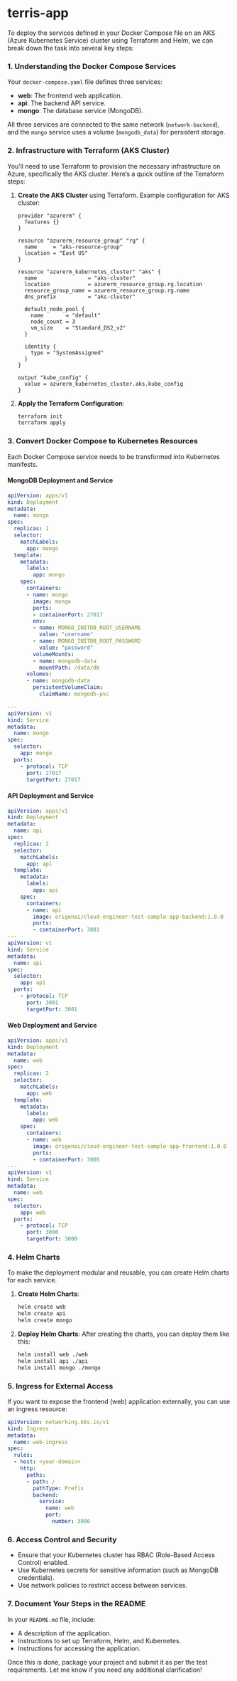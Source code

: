 # terris-app

To deploy the services defined in your Docker Compose file on an AKS (Azure Kubernetes Service) cluster using Terraform and Helm, we can break down the task into several key steps:

### 1. **Understanding the Docker Compose Services**

Your `docker-compose.yaml` file defines three services:

- **web**: The frontend web application.
- **api**: The backend API service.
- **mongo**: The database service (MongoDB).

All three services are connected to the same network (`network-backend`), and the `mongo` service uses a volume (`mongodb_data`) for persistent storage.

### 2. **Infrastructure with Terraform (AKS Cluster)**

You’ll need to use Terraform to provision the necessary infrastructure on Azure, specifically the AKS cluster. Here’s a quick outline of the Terraform steps:

1. **Create the AKS Cluster** using Terraform. Example configuration for AKS cluster:
   
   ```hcl
   provider "azurerm" {
     features {}
   }

   resource "azurerm_resource_group" "rg" {
     name     = "aks-resource-group"
     location = "East US"
   }

   resource "azurerm_kubernetes_cluster" "aks" {
     name                = "aks-cluster"
     location            = azurerm_resource_group.rg.location
     resource_group_name = azurerm_resource_group.rg.name
     dns_prefix          = "aks-cluster"

     default_node_pool {
       name       = "default"
       node_count = 3
       vm_size    = "Standard_DS2_v2"
     }

     identity {
       type = "SystemAssigned"
     }
   }

   output "kube_config" {
     value = azurerm_kubernetes_cluster.aks.kube_config
   }
   ```

2. **Apply the Terraform Configuration**:
   ```bash
   terraform init
   terraform apply
   ```

### 3. **Convert Docker Compose to Kubernetes Resources**

Each Docker Compose service needs to be transformed into Kubernetes manifests.

#### **MongoDB Deployment and Service**

```yaml
apiVersion: apps/v1
kind: Deployment
metadata:
  name: mongo
spec:
  replicas: 1
  selector:
    matchLabels:
      app: mongo
  template:
    metadata:
      labels:
        app: mongo
    spec:
      containers:
      - name: mongo
        image: mongo
        ports:
        - containerPort: 27017
        env:
        - name: MONGO_INITDB_ROOT_USERNAME
          value: "username"
        - name: MONGO_INITDB_ROOT_PASSWORD
          value: "password"
        volumeMounts:
        - name: mongodb-data
          mountPath: /data/db
      volumes:
      - name: mongodb-data
        persistentVolumeClaim:
          claimName: mongodb-pvc

---
apiVersion: v1
kind: Service
metadata:
  name: mongo
spec:
  selector:
    app: mongo
  ports:
    - protocol: TCP
      port: 27017
      targetPort: 27017
```

#### **API Deployment and Service**

```yaml
apiVersion: apps/v1
kind: Deployment
metadata:
  name: api
spec:
  replicas: 2
  selector:
    matchLabels:
      app: api
  template:
    metadata:
      labels:
        app: api
    spec:
      containers:
      - name: api
        image: origenai/cloud-engineer-test-sample-app-backend:1.0.0
        ports:
        - containerPort: 3001
---
apiVersion: v1
kind: Service
metadata:
  name: api
spec:
  selector:
    app: api
  ports:
    - protocol: TCP
      port: 3001
      targetPort: 3001
```

#### **Web Deployment and Service**

```yaml
apiVersion: apps/v1
kind: Deployment
metadata:
  name: web
spec:
  replicas: 2
  selector:
    matchLabels:
      app: web
  template:
    metadata:
      labels:
        app: web
    spec:
      containers:
      - name: web
        image: origenai/cloud-engineer-test-sample-app-frontend:1.0.0
        ports:
        - containerPort: 3000
---
apiVersion: v1
kind: Service
metadata:
  name: web
spec:
  selector:
    app: web
  ports:
    - protocol: TCP
      port: 3000
      targetPort: 3000
```

### 4. **Helm Charts**

To make the deployment modular and reusable, you can create Helm charts for each service.

1. **Create Helm Charts**: 
   ```bash
   helm create web
   helm create api
   helm create mongo
   ```

2. **Deploy Helm Charts**:
   After creating the charts, you can deploy them like this:
   ```bash
   helm install web ./web
   helm install api ./api
   helm install mongo ./mongo
   ```

### 5. **Ingress for External Access**

If you want to expose the frontend (web) application externally, you can use an ingress resource:

```yaml
apiVersion: networking.k8s.io/v1
kind: Ingress
metadata:
  name: web-ingress
spec:
  rules:
  - host: <your-domain>
    http:
      paths:
      - path: /
        pathType: Prefix
        backend:
          service:
            name: web
            port:
              number: 3000
```

### 6. **Access Control and Security**

- Ensure that your Kubernetes cluster has RBAC (Role-Based Access Control) enabled.
- Use Kubernetes secrets for sensitive information (such as MongoDB credentials).
- Use network policies to restrict access between services.

### 7. **Document Your Steps in the README**

In your `README.md` file, include:
- A description of the application.
- Instructions to set up Terraform, Helm, and Kubernetes.
- Instructions for accessing the application.

Once this is done, package your project and submit it as per the test requirements. Let me know if you need any additional clarification!
